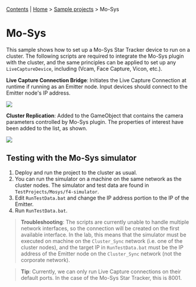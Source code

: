 [Contents](TableOfContents.md) | [Home](index.md) > [Sample projects](sample-projects.md) > Mo-Sys

# Mo-Sys

This sample shows how to set up a Mo-Sys Star Tracker device to run on a cluster. The following scripts are required to integrate the Mo-Sys plugin with the cluster, and the same principles can be applied to set up any `LiveCaptureDevice`, including (Vcam, Face Capture, Vicon, etc.).

**Live Capture Connection Bridge**: Initiates the Live Capture Connection at runtime if running as an Emitter node. Input devices should connect to the Emitter node's IP address.

![](images/live-capture-bridge.png)

**Cluster Replication**: Added to the GameObject that contains the camera parameters controlled by Mo-Sys plugin. The properties of interest have been added to the list, as shown.

![](images/cluster-replication-mosys.png)

## Testing with the Mo-Sys simulator

1. Deploy and run the project to the cluster as usual.
2. You can run the simulator on a machine on the same network as the cluster nodes. The simulator and test data are found in `TestProjects/Mosys/f4-simulator`.
3. Edit `RunTestData.bat` and change the IP address portion to the IP of the Emitter.
4. Run `RunTestData.bat`.

> **Troubleshooting**:  The scripts are currently unable to handle multiple network interfaces, so the connection will be created on the first available interface. In the lab, this means that the simulator must be executed on machine on the `Cluster_Sync` network (i.e. one of the cluster nodes), and the target IP in `RunTestData.bat` must be the IP address of the Emitter node on the `Cluster_Sync` network (not the corporate network).

> **Tip**:  Currently, we can only run Live Capture connections on their default ports. In the case of the Mo-Sys Star Tracker, this is 8001.
